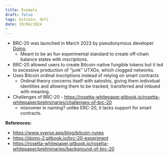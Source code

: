 ```yaml
---
title: Example 
draft: false
tags: bitcoin, defi
date: 19/04/2024
- 
--- 
```


- BRC-20 was launched in March 2023 by pseudonymous developer [Domo](https://twitter.com/domodata). 
	- Meant to be an fun experimental standard to create off-chain balance states with inscriptions.
- BRC-20 allowed users to create Bitcoin-native fungible tokens but it led to excessive production of "junk" UTXOs, which clogged networks.
- Uses Bitcoin ordinal inscriptions instead of relying on smart contracts 
	- Ordinal theory concerns itself with satoshis, giving them individual identities and allowing them to be tracked, transferred and imbued with meaning.
- Challenges of BRC-20 - https://rosetta-whitepaper.gitbook.io/rosetta-whitepaper/preliminaries/challenges-of-brc-20
	- misnomer in naming? unlike ERC-20, it lacks support for smart contracts. 


**References:** 
- https://www.xverse.app/blog/bitcoin-runes
- https://domo-2.gitbook.io/brc-20-experiment
- https://rosetta-whitepaper.gitbook.io/rosetta-whitepaper/preliminaries/background-of-brc-20